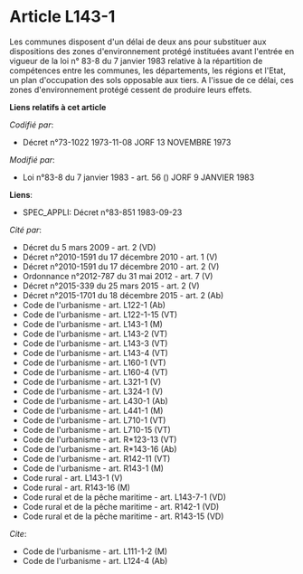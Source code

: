 # Article L143-1

Les communes disposent d'un délai de deux ans pour substituer aux dispositions des zones d'environnement protégé instituées
avant l'entrée en vigueur de la loi n° 83-8 du 7 janvier 1983 relative à la répartition de compétences entre les communes,
les départements, les régions et l'Etat, un plan d'occupation des sols opposable aux tiers. A l'issue de ce délai, ces zones
d'environnement protégé cessent de produire leurs effets.

**Liens relatifs à cet article**

_Codifié par_:

  - Décret n°73-1022 1973-11-08 JORF 13 NOVEMBRE 1973

_Modifié par_:

  - Loi n°83-8 du 7 janvier 1983 - art. 56 () JORF 9 JANVIER 1983

**Liens**:

  - SPEC_APPLI: Décret n°83-851 1983-09-23

_Cité par_:

  - Décret du 5 mars 2009 - art. 2 (VD)
  - Décret n°2010-1591 du 17 décembre 2010 - art. 1 (V)
  - Décret n°2010-1591 du 17 décembre 2010 - art. 2 (V)
  - Ordonnance n°2012-787 du 31 mai 2012 - art. 7 (V)
  - Décret n°2015-339 du 25 mars 2015 - art. 2 (V)
  - Décret n°2015-1701 du 18 décembre 2015 - art. 2 (Ab)
  - Code de l'urbanisme - art. L122-1 (Ab)
  - Code de l'urbanisme - art. L122-1-15 (VT)
  - Code de l'urbanisme - art. L143-1 (M)
  - Code de l'urbanisme - art. L143-2 (VT)
  - Code de l'urbanisme - art. L143-3 (VT)
  - Code de l'urbanisme - art. L143-4 (VT)
  - Code de l'urbanisme - art. L160-1 (VT)
  - Code de l'urbanisme - art. L160-4 (VT)
  - Code de l'urbanisme - art. L321-1 (V)
  - Code de l'urbanisme - art. L324-1 (V)
  - Code de l'urbanisme - art. L430-1 (Ab)
  - Code de l'urbanisme - art. L441-1 (M)
  - Code de l'urbanisme - art. L710-1 (VT)
  - Code de l'urbanisme - art. L710-15 (VT)
  - Code de l'urbanisme - art. R*123-13 (VT)
  - Code de l'urbanisme - art. R*143-16 (Ab)
  - Code de l'urbanisme - art. R142-11 (VT)
  - Code de l'urbanisme - art. R143-1 (M)
  - Code rural - art. L143-1 (V)
  - Code rural - art. R143-16 (M)
  - Code rural et de la pêche maritime - art. L143-7-1 (VD)
  - Code rural et de la pêche maritime - art. R142-1 (VD)
  - Code rural et de la pêche maritime - art. R143-15 (VD)

_Cite_:

  - Code de l'urbanisme - art. L111-1-2 (M)
  - Code de l'urbanisme - art. L124-4 (Ab)
